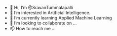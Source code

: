 - 👋 Hi, I’m @SravanTummalapalli
- 👀 I’m interested in Artificial Intelligence.
- 🌱 I’m currently learning Applied Machine Learning
- 💞️ I’m looking to collaborate on ...
- 📫 How to reach me ...

<!---
SravanTummalapalli/SravanTummalapalli is a ✨ special ✨ repository because its `README.md` (this file) appears on your GitHub profile.
You can click the Preview link to take a look at your changes.
--->
